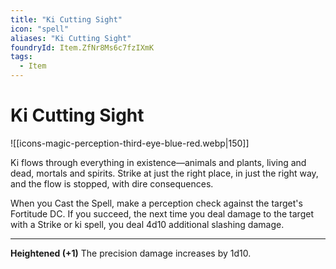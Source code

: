 ```yaml
---
title: "Ki Cutting Sight"
icon: "spell"
aliases: "Ki Cutting Sight"
foundryId: Item.ZfNr8Ms6c7fzIXmK
tags:
  - Item
---
```


# Ki Cutting Sight
![[icons-magic-perception-third-eye-blue-red.webp|150]]

Ki flows through everything in existence—animals and plants, living and dead, mortals and spirits. Strike at just the right place, in just the right way, and the flow is stopped, with dire consequences.

When you Cast the Spell, make a perception check against the target's Fortitude DC. If you succeed, the next time you deal damage to the target with a Strike or ki spell, you deal 4d10 additional slashing damage.

* * *

**Heightened (+1)** The precision damage increases by 1d10.
